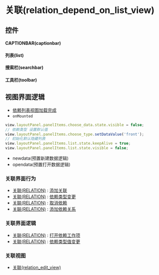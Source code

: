 # 关联(relation_depend_on_list_view)  <!-- {docsify-ignore-all} -->



## 控件
#### CAPTIONBAR(captionbar)
#### 列表(list)
#### 搜索栏(searchbar)
#### 工具栏(toolbar)

## 视图界面逻辑
  * [依赖列表视图加载完成](module/Base/relation/uilogic/dependency_load_success)
* `onMounted`
```javascript
view.layoutPanel.panelItems.choose_data.state.visible = false;
// 依赖类型 设置默认值
view.layoutPanel.panelItems.choose_type.setDataValue('front');
// 初始化默认隐藏列表
view.layoutPanel.panelItems.list.state.keepAlive = true;
view.layoutPanel.panelItems.list.state.visible = false;
```
  * newdata(预置新建数据逻辑)
  * opendata(预置打开数据逻辑)


### 关联界面行为
  * [关联(RELATION)](module/Base/relation) : [添加关联](module/Base/relation#界面行为)
  * [关联(RELATION)](module/Base/relation) : [依赖类型变更](module/Base/relation#界面行为)
  * [关联(RELATION)](module/Base/relation) : [取消依赖](module/Base/relation#界面行为)
  * [关联(RELATION)](module/Base/relation) : [添加依赖关系](module/Base/relation#界面行为)

### 关联界面逻辑
  * [关联(RELATION)](module/Base/relation) : [打开依赖工作项](module/Base/relation/uilogic/open_dependency)
  * [关联(RELATION)](module/Base/relation) : [依赖类型值变更](module/Base/relation/uilogic/dependency_onchange)

### 关联视图
  * [关联(relation_edit_view)](app/view/relation_edit_view)

<script>
 const { createApp } = Vue
  createApp({
    data() {
      return {

      }
    }
  }).use(ElementPlus).mount('#app')
</script>